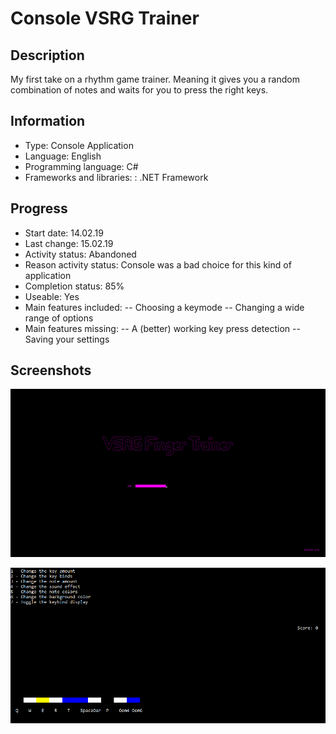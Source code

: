 # Console VSRG Trainer

## Description
My first take on a rhythm game trainer.
Meaning it gives you a random combination of notes and waits for you to press the right keys.



## Information
- Type: Console Application
- Language: English
- Programming language: C#
- Frameworks and libraries: : .NET Framework
	
	
## Progress
- Start date: 14.02.19
- Last change: 15.02.19
- Activity status: Abandoned
- Reason activity status: Console was a bad choice for this kind of application
- Completion status: 85%
- Useable: Yes
- Main features included: 
-- Choosing a keymode
-- Changing a wide range of options
- Main features missing: 
-- A (better) working key press detection
-- Saving your settings


## Screenshots
![Loading Screen](/Screenshots/Loading%20Screen.png)

![In Game](/Screenshots/In%20Game.png)
